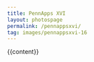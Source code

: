 ```yaml
---
title: PennApps XVI
layout: photospage
permalink: /pennappsxvi/
tag: images/pennappsxvi-16
---
```


{{content}}
